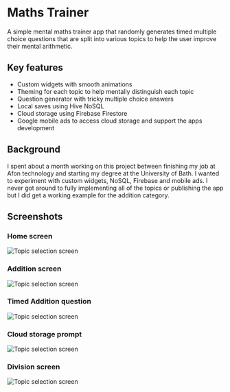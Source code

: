 # Maths Trainer

A simple mental maths trainer app that randomly generates timed multiple choice questions that are split into various topics to help the user improve their mental arithmetic.

## Key features

- Custom widgets with smooth animations
- Theming for each topic to help mentally distinguish each topic
- Question generator with tricky multiple choice answers
- Local saves using Hive NoSQL
- Cloud storage using Firebase Firestore
- Google mobile ads to access cloud storage and support the apps development

## Background

I spent about a month working on this project between finishing my job at Afon technology and starting my degree at the University of Bath. I wanted to experiment with custom widgets, NoSQL, Firebase and mobile ads. I never got around to fully implementing all of the topics or publishing the app but I did get a working example for the addition category.

## Screenshots

### Home screen

![Topic selection screen](dev_images/topic_screen.jpg?raw=true)

### Addition screen

![Topic selection screen](dev_images/addition_screen.jpg?raw=true)

### Timed Addition question

![Topic selection screen](dev_images/timed_question_screen.jpg?raw=true)

### Cloud storage prompt

![Topic selection screen](dev_images/cloud_storage_screen.jpg?raw=true)

### Division screen

![Topic selection screen](dev_images/division_screen.jpg?raw=true)
